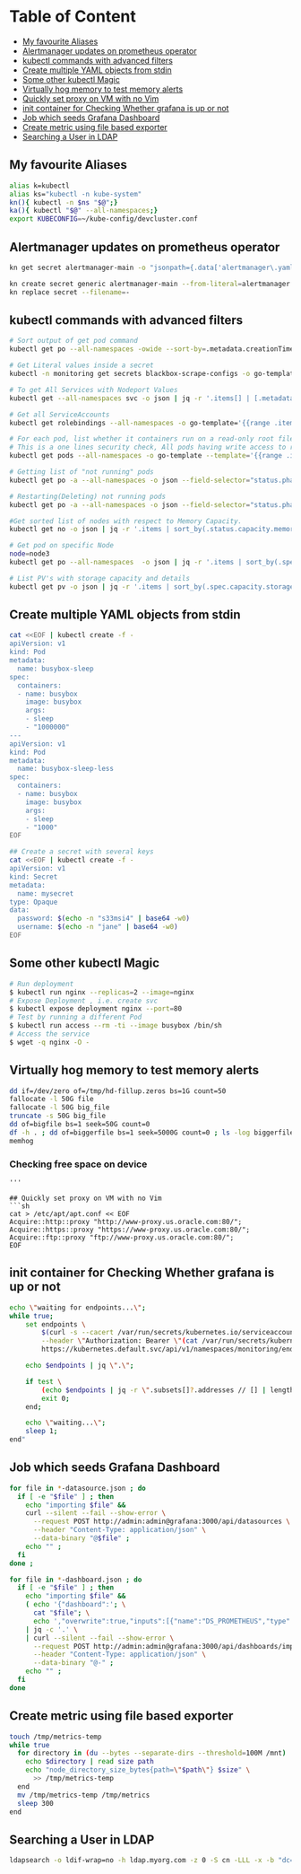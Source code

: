 Table of Content
=================

- [My favourite Aliases](#my-favourite-aliases)
- [Alertmanager updates on prometheus operator](#alertmanager-updates-on-prometheus-operator)
- [kubectl commands with advanced filters](#kubectl-commands-with-advanced-filters)
- [Create multiple YAML objects from stdin](#create-multiple-yaml-objects-from-stdin)
- [Some other kubectl Magic](#some-other-kubectl-magic)
- [Virtually hog memory to test memory alerts](#virtually-hog-memory-to-test-memory-alerts)
- [Quickly set proxy on VM with no Vim](#quickly-set-proxy-on-vm-with-no-vim)
- [init container for Checking Whether grafana is up or not](#init-container-for-checking-whether-grafana-is-up-or-not)
- [Job which seeds Grafana Dashboard](#job-which-seeds-grafana-dashboard)
- [Create metric using file based exporter](#create-metric-using-file-based-exporter)
- [Searching a User in LDAP](#searching-a-user-in-ldap)

## My favourite Aliases
```sh
alias k=kubectl
alias ks="kubectl -n kube-system"
kn(){ kubectl -n $ns "$@";}
ka(){ kubectl "$@" --all-namespaces;}
export KUBECONFIG=~/kube-config/devcluster.conf 
```
## Alertmanager updates on prometheus operator
```sh
kn get secret alertmanager-main -o "jsonpath={.data['alertmanager\.yaml']}" | base64 -D

kn create secret generic alertmanager-main --from-literal=alertmanager.yaml="$(< alertmanager.yaml)" --dry-run -oyaml | 
kn replace secret --filename=-
```
## kubectl commands with advanced filters 
```sh
# Sort output of get pod command
kubectl get po --all-namespaces -owide --sort-by=.metadata.creationTimestamp

# Get Literal values inside a secret
kubectl -n monitoring get secrets blackbox-scrape-configs -o go-template='{{ range $k, $v := .data }}{{ $v | base64decode}}{{"\n"}}{{end}}'

# To get All Services with Nodeport Values
kubectl get --all-namespaces svc -o json | jq -r '.items[] | [.metadata.name,([.spec.ports[].nodePort | tostring ] | join("|"))] | @csv'

# Get all ServiceAccounts
kubectl get rolebindings --all-namespaces -o go-template='{{range .items}}{{println}}{{range .subjects}}{{if eq .kind "ServiceAccount"}}{{.namespace}}::{{.name}} {{end}}{{end}}{{end}}'

# For each pod, list whether it containers run on a read-only root filesystem or not:
# This is a one lines security check, All pods having write access to root filesystem might cause security issues
kubectl get pods --all-namespaces -o go-template --template='{{range .items}}{{.metadata.name}}{{"\n"}}{{range .spec.containers}}    read-only: {{if .securityContext.readOnlyRootFilesystem}}{{printf "\033[32m%t\033[0m" .securityContext.readOnlyRootFilesystem}} {{else}}{{printf "\033[91m%s\033[0m" "false"}}{{end}} ({{.name}}){{"\n"}}{{end}}{{"\n"}}{{end}}'

# Getting list of "not running" pods
kubectl get po -a --all-namespaces -o json --field-selector="status.phase!=Running"

# Restarting(Deleting) not running pods
kubectl get po -a --all-namespaces -o json --field-selector="status.phase!=Running" | jq  '.items[]  | "kubectl delete po \(.metadata.name) --n \(.metadata.namespace)"' | xargs -n 1 bash -c

#Get sorted list of nodes with respect to Memory Capacity.
kubectl get no -o json | jq -r '.items | sort_by(.status.capacity.memory)[]|[.metadata.name,.status.capacity.memory]| @tsv'

# Get pod on specific Node
node=node3
kubectl get po --all-namespaces  -o json | jq -r '.items | sort_by(.spec.nodeName)[]|select(.spec.nodeName=="$node")|[.metadata.name,.spec.nodeName]| @tsv'

# List PV's with storage capacity and details
kubectl get pv -o json | jq -r '.items | sort_by(.spec.capacity.storage)[]|[.metadata.name,.spec.capacity.storage]| @tsv'


```
## Create multiple YAML objects from stdin
```sh
cat <<EOF | kubectl create -f -
apiVersion: v1
kind: Pod
metadata:
  name: busybox-sleep
spec:
  containers:
  - name: busybox
    image: busybox
    args:
    - sleep
    - "1000000"
---
apiVersion: v1
kind: Pod
metadata:
  name: busybox-sleep-less
spec:
  containers:
  - name: busybox
    image: busybox
    args:
    - sleep
    - "1000"
EOF

## Create a secret with several keys
cat <<EOF | kubectl create -f -
apiVersion: v1
kind: Secret
metadata:
  name: mysecret
type: Opaque
data:
  password: $(echo -n "s33msi4" | base64 -w0)
  username: $(echo -n "jane" | base64 -w0)
EOF
```

## Some other kubectl Magic
```sh
# Run deployment
$ kubectl run nginx --replicas=2 --image=nginx
# Expose Deployment , i.e. create svc
$ kubectl expose deployment nginx --port=80
# Test by running a different Pod
$ kubectl run access --rm -ti --image busybox /bin/sh
# Access the service 
$ wget -q nginx -O -
```

## Virtually hog memory to test memory alerts
```sh
dd if=/dev/zero of=/tmp/hd-fillup.zeros bs=1G count=50
fallocate -l 50G file 
fallocate -l 50G big_file
truncate -s 50G big_file
dd of=bigfile bs=1 seek=50G count=0
df -h . ; dd of=biggerfile bs=1 seek=5000G count=0 ; ls -log biggerfile ; df -h .
memhog
```
### Checking free space on device
```sudo find /sys/fs/cgroup/memory | wc -l 2946
'''

## Quickly set proxy on VM with no Vim
```sh
cat > /etc/apt/apt.conf << EOF
Acquire::http::proxy "http://www-proxy.us.oracle.com:80/";
Acquire::https::proxy "https://www-proxy.us.oracle.com:80/";
Acquire::ftp::proxy "ftp://www-proxy.us.oracle.com:80/";
EOF
```

## init container for Checking Whether grafana is up or not

```sh
echo \"waiting for endpoints...\"; 
while true; 
	set endpoints \
		$(curl -s --cacert /var/run/secrets/kubernetes.io/serviceaccount/ca.crt \
		--header \"Authorization: Bearer \"(cat /var/run/secrets/kubernetes.io/serviceaccount/token) \
		https://kubernetes.default.svc/api/v1/namespaces/monitoring/endpoints/grafana); 

	echo $endpoints | jq \".\"; 

	if test \
		(echo $endpoints | jq -r \".subsets[]?.addresses // [] | length\") -gt 0; 
		exit 0; 
	end; 

	echo \"waiting...\";
	sleep 1; 
end"
```

## Job which seeds Grafana Dashboard

```sh
for file in *-datasource.json ; do
  if [ -e "$file" ] ; then
    echo "importing $file" &&
    curl --silent --fail --show-error \
      --request POST http://admin:admin@grafana:3000/api/datasources \
      --header "Content-Type: application/json" \
      --data-binary "@$file" ;
    echo "" ;
  fi
done ;

for file in *-dashboard.json ; do
  if [ -e "$file" ] ; then
    echo "importing $file" &&
    ( echo '{"dashboard":'; \
      cat "$file"; \
      echo ',"overwrite":true,"inputs":[{"name":"DS_PROMETHEUS","type":"datasource","pluginId":"prometheus","value":"prometheus"}]}' ) \
    | jq -c '.' \
    | curl --silent --fail --show-error \
      --request POST http://admin:admin@grafana:3000/api/dashboards/import \
      --header "Content-Type: application/json" \
      --data-binary "@-" ;
    echo "" ;
  fi
done
```

## Create metric using file based exporter
```sh
touch /tmp/metrics-temp
while true
  for directory in (du --bytes --separate-dirs --threshold=100M /mnt)
    echo $directory | read size path
    echo "node_directory_size_bytes{path=\"$path\"} $size" \
      >> /tmp/metrics-temp
  end
  mv /tmp/metrics-temp /tmp/metrics
  sleep 300
end
```

## Searching a User in LDAP
```sh
ldapsearch -o ldif-wrap=no -h ldap.myorg.com -z 0 -S cn -LLL -x -b "dc=myorg,dc=com" "phonenumber=1206xxxzzzz"
```
